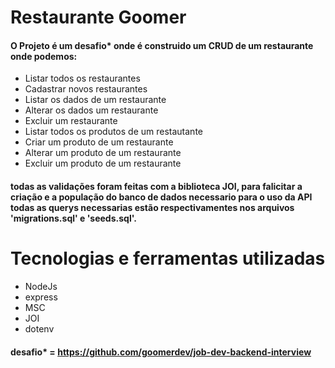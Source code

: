 # Restaurante Goomer
#### O Projeto é um desafio* onde é construido um CRUD de um restaurante onde podemos: 
* Listar todos os restaurantes
* Cadastrar novos restaurantes
* Listar os dados de um restaurante
* Alterar os dados um restaurante
* Excluir um restaurante
* Listar todos os produtos de um restautante
* Criar um produto de um restaurante
* Alterar um produto de um restaurante
* Excluir um produto de um restaurante

#### todas as validações foram feitas com a biblioteca JOI, para falicitar a criação e a população do banco de dados necessario para o uso da API todas as querys necessarias estão respectivamentes nos arquivos 'migrations.sql' e 'seeds.sql'.

# Tecnologias e ferramentas utilizadas
* NodeJs
* express
* MSC 
* JOI
* dotenv

#### desafio* = https://github.com/goomerdev/job-dev-backend-interview
